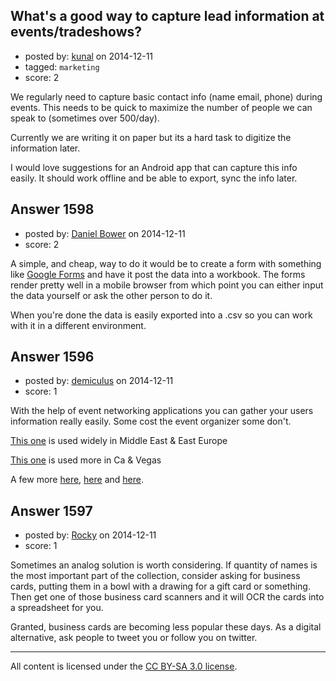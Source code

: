 ## What's a good way to capture lead information at events/tradeshows?

- posted by: [kunal](https://stackexchange.com/users/5469487/kunal) on 2014-12-11
- tagged: `marketing`
- score: 2

<p>We regularly need to capture basic contact info (name email, phone) during events. This needs to be quick to maximize the number of people we can speak to (sometimes over 500/day).</p>

<p>Currently we are writing it on paper but its a hard task to digitize the information later.</p>

<p>I would love suggestions for an Android app that can capture this info easily. It should work offline and be able to export, sync the info later.</p>



## Answer 1598

- posted by: [Daniel Bower](https://stackexchange.com/users/5289567/daniel-bower) on 2014-12-11
- score: 2

<p>A simple, and cheap, way to do it would be to create a form with something like <a href="http://www.google.co.uk/forms/about/" rel="nofollow">Google Forms</a> and have it post the data into a workbook. The forms render pretty well in a mobile browser from which point you can either input the data yourself or ask the other person to do it.</p>

<p>When you're done the data is easily exported into a .csv so you can work with it in a different environment.</p>



## Answer 1596

- posted by: [demiculus](https://stackexchange.com/users/5264485/demiculus) on 2014-12-11
- score: 1

<p>With the help of event networking applications you can gather your users information really easily. Some cost the event organizer some don't.</p>

<p><a href="http://getchain.com/" rel="nofollow">This one</a> is used widely in Middle East &amp; East Europe</p>

<p><a href="http://www.bizzabo.com/" rel="nofollow">This one</a> is used more in Ca &amp; Vegas</p>

<p>A few more <a href="https://pathable.com/" rel="nofollow">here</a>, <a href="http://www.jujama.com/" rel="nofollow">here</a> and <a href="http://zerista.com/" rel="nofollow">here</a>.</p>



## Answer 1597

- posted by: [Rocky](https://stackexchange.com/users/4448541/rocky) on 2014-12-11
- score: 1

<p>Sometimes an analog solution is worth considering. If quantity of names is the most important part of the collection, consider asking for business cards, putting them in a bowl with a drawing for a gift card or something. Then get one of those business card scanners and it will OCR the cards into a spreadsheet for  you.</p>

<p>Granted, business cards are becoming less popular these days. As a digital alternative, ask people to tweet you or follow you on twitter.</p>




---

All content is licensed under the [CC BY-SA 3.0 license](https://creativecommons.org/licenses/by-sa/3.0/).
